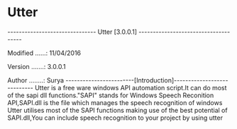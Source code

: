 # Utter
------------------------------- Utter [3.0.0.1] -------------------------------------

Modified ......: 11/04/2016

Version .......: 3.0.0.1

Author ........: Surya
------------------------[Introduction]----------------------------
Utter is a free ware windows API automation script.It can do most of the sapi dll
functions."SAPI" stands for Windows Speech Reconition API,SAPI.dll is the file
which manages the speech recognition of windows Utter utilises most of the SAPI 
functions making use of the best potential of SAPI.dll,You can include speech 
recognition to your project by using utter

